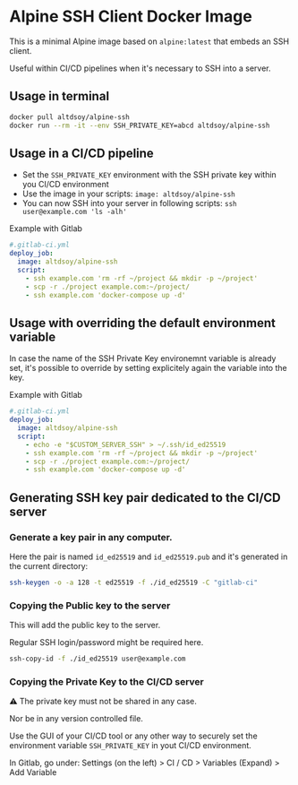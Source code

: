 # Alpine SSH Client Docker Image
This is a minimal Alpine image based on `alpine:latest` that embeds an SSH client.

Useful within CI/CD pipelines when it's necessary to SSH into a server.

## Usage in terminal
```sh
docker pull altdsoy/alpine-ssh
docker run --rm -it --env SSH_PRIVATE_KEY=abcd altdsoy/alpine-ssh
```

## Usage in a CI/CD pipeline
- Set the `SSH_PRIVATE_KEY` environment with the SSH private key within you CI/CD environment
- Use the image in your scripts: `image: altdsoy/alpine-ssh`
- You can now SSH into your server in following scripts: `ssh user@example.com 'ls -alh'`

Example with Gitlab
```yml
#.gitlab-ci.yml
deploy_job:
  image: altdsoy/alpine-ssh
  script:
    - ssh example.com 'rm -rf ~/project && mkdir -p ~/project'
    - scp -r ./project example.com:~/project/
    - ssh example.com 'docker-compose up -d'
```

## Usage with overriding the default environment variable
In case the name of the SSH Private Key environemnt variable is already set, it's possible to override by setting explicitely again the variable into the key.

Example with Gitlab
```yml
#.gitlab-ci.yml
deploy_job:
  image: altdsoy/alpine-ssh
  script:
    - echo -e "$CUSTOM_SERVER_SSH" > ~/.ssh/id_ed25519
    - ssh example.com 'rm -rf ~/project && mkdir -p ~/project'
    - scp -r ./project example.com:~/project/
    - ssh example.com 'docker-compose up -d'
```

## Generating SSH key pair dedicated to the CI/CD server
### Generate a key pair in any computer.
Here the pair is named `id_ed25519` and `id_ed25519.pub` and it's generated in the current directory:
```sh
ssh-keygen -o -a 128 -t ed25519 -f ./id_ed25519 -C "gitlab-ci"
```

### Copying the Public key to the server
This will add the public key to the server.

Regular SSH login/password might be required here.
```sh
ssh-copy-id -f ./id_ed25519 user@example.com
```

### Copying the Private Key to the CI/CD server
⚠️ The private key must not be shared in any case.

Nor be in any version controlled file.

Use the GUI of your CI/CD tool or any other way to securely set the environment variable `SSH_PRIVATE_KEY` in yout CI/CD environment.

In Gitlab, go under: Settings (on the left) > CI / CD > Variables (Expand) > Add Variable
